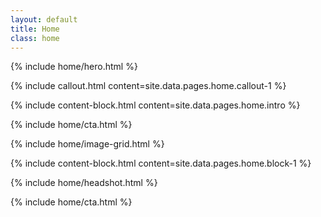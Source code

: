 ```yaml
---
layout: default
title: Home
class: home
---
```


{% include home/hero.html %}

{% include callout.html content=site.data.pages.home.callout-1 %}

{% include content-block.html content=site.data.pages.home.intro %}

{% include home/cta.html %}

{% include home/image-grid.html %}

{% include content-block.html content=site.data.pages.home.block-1 %}

{% include home/headshot.html %}

{% include home/cta.html %}

<script>
    document.addEventListener("DOMContentLoaded", function() {
        const marqueeTop = document.getElementById('marquee-top');
        const marqueeBottom = document.getElementById('marquee-bottom');

        window.addEventListener('scroll', () => {
            let offsetForHorizontalMovement = window.scrollY / 5;
            marqueeTop.style.transform = `translateX(${-offsetForHorizontalMovement}px)`;
            marqueeBottom.style.transform = `translateX(${offsetForHorizontalMovement}px)`;
        });
    });
</script>